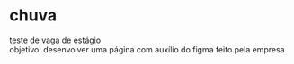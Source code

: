 # chuva

teste de vaga de estágio <br>
objetivo: desenvolver uma página com auxílio do figma feito pela empresa

